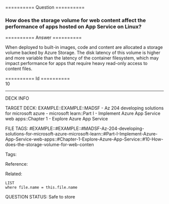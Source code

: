 ========== Question ==========  

### How does the storage volume for web content affect the performance of apps hosted on App Service on Linux?  

========== Answer ==========  

When deployed to built-in images, code and content are allocated a storage
volume backed by Azure Storage. The disk latency of this volume is higher and
more variable than the latency of the container filesystem, which may impact
performance for apps that require heavy read-only access to content files.

========== Id ==========  
10

---

DECK INFO

TARGET DECK: EXAMPLE::EXAMPLE::MADSF - Az 204 developing solutions for microsoft azure - microsoft learn::Part I - Implement Azure App Service web apps::Chapter 1 - Explore Azure App Service

FILE TAGS: #EXAMPLE::#EXAMPLE::#MADSF-Az-204-developing-solutions-for-microsoft-azure-microsoft-learn::#Part-I-Implement-Azure-App-Service-web-apps::#Chapter-1-Explore-Azure-App-Service::#10-How-does-the-storage-volume-for-web-conten

Tags:

Reference:

Related:

```dataview
LIST
where file.name = this.file.name
```
QUESTION STATUS: Safe to store
